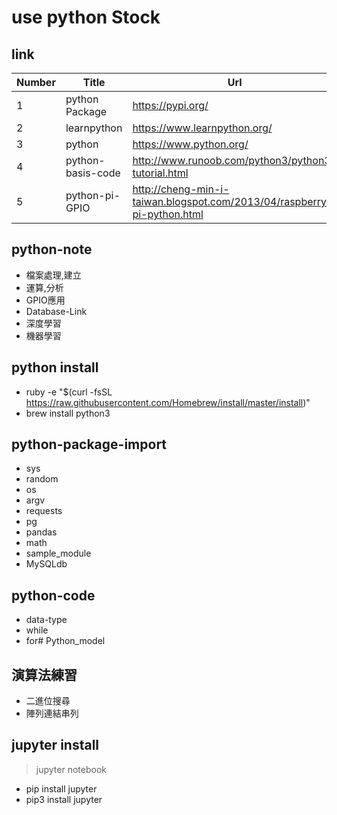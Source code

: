 # use python Stock

## link
Number | Title | Url
-------|-------|-------
1 | python Package | https://pypi.org/
2 | learnpython | https://www.learnpython.org/ 
3 | python | https://www.python.org/
4 | python-basis-code | http://www.runoob.com/python3/python3-tutorial.html
5 | python-pi-GPIO | http://cheng-min-i-taiwan.blogspot.com/2013/04/raspberry-pi-python.html

## python-note
- 檔案處理,建立
- 運算,分析
- GPIO應用 
- Database-Link 
- 深度學習
- 機器學習

## python install
- ruby -e "$(curl -fsSL https://raw.githubusercontent.com/Homebrew/install/master/install)"
- brew install python3 

## python-package-import
- sys 
- random
- os
- argv
- requests
- pg
- pandas
- math
- sample_module
- MySQLdb 

## python-code
- data-type
- while
- for# Python_model

## 演算法練習
- 二進位搜尋
- 陣列連結串列

## jupyter install
> jupyter notebook
- pip install jupyter 
- pip3 install jupyter 
